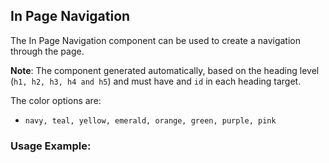 ## In Page Navigation

The In Page Navigation component can be used to create a navigation through the page.

**Note**: The component generated automatically, based on the heading level (`h1, h2, h3, h4 and h5`) and must have and `id` in each heading target.

The color options are:

- `navy, teal, yellow, emerald, orange, green, purple, pink`

### Usage Example:
